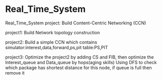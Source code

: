# Real_Time_System
Real_Time_System project: Build Content-Centric Networking (CCN)

project1: Build Network topology construction

project2: Build a simple CCN which contains simulator:interest,data,forward,ps,pit table:PS,PIT

project3: Optimize the project2 by adding CS and FIB, then optimize the Interest_queue and Data_queue by hops(aging skills)
Using DFS to check which package has shortest distance for this node, if queue is full then remove it
